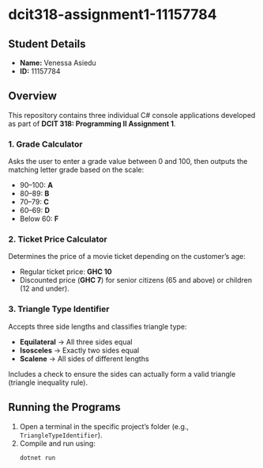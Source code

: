 # dcit318-assignment1-11157784

## Student Details
- **Name:** Venessa Asiedu
- **ID:** 11157784

## Overview
This repository contains three individual C# console applications developed as part of **DCIT 318: Programming II Assignment 1**.

### 1. Grade Calculator
Asks the user to enter a grade value between 0 and 100, then outputs the matching letter grade based on the scale:
- 90–100: **A**
- 80–89: **B**
- 70–79: **C**
- 60–69: **D**
- Below 60: **F**

### 2. Ticket Price Calculator
Determines the price of a movie ticket depending on the customer’s age:
- Regular ticket price: **GHC 10**
- Discounted price (**GHC 7**) for senior citizens (65 and above) or children (12 and under).

### 3. Triangle Type Identifier
Accepts three side lengths and classifies triangle type:
- **Equilateral** → All three sides equal  
- **Isosceles** → Exactly two sides equal  
- **Scalene** → All sides of different lengths  

Includes a check to ensure the sides can actually form a valid triangle (triangle inequality rule).

## Running the Programs
1. Open a terminal in the specific project’s folder (e.g., `TriangleTypeIdentifier`).
2. Compile and run using:
   ```bash
   dotnet run
